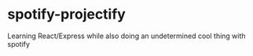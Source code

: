 # spotify-projectify
Learning React/Express while also doing an undetermined cool thing with spotify
